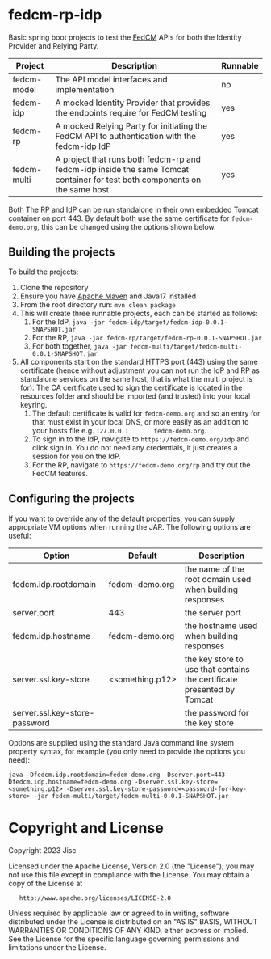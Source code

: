 # fedcm-rp-idp

Basic spring boot projects to test the [FedCM](https://fedidcg.github.io/FedCM/) APIs for both the Identity Provider and Relying Party.

| Project | Description | Runnable |
|---------|-------------|----------|
| fedcm-model | The API model interfaces and implementation | no |
| fedcm-idp | A mocked Identity Provider that provides the endpoints require for FedCM testing | yes |
| fedcm-rp | A mocked Relying Party for initiating the FedCM API to authentication with the fedcm-idp IdP | yes |
| fedcm-multi | A project that runs both fedcm-rp and fedcm-idp inside the same Tomcat container for test both components on the same host | yes |

Both The RP and IdP can be run standalone in their own embedded Tomcat container on port 443. By default both use the same certificate for `fedcm-demo.org`, this can be changed using the options shown below.


## Building the projects

To build the projects:

1. Clone the repository
2. Ensure you have [Apache Maven](https://maven.apache.org/) and Java17 installed
3. From the root directory run: `mvn clean package`
4. This will create three runnable projects, each can be started as follows:
    1. For the IdP, `java -jar fedcm-idp/target/fedcm-idp-0.0.1-SNAPSHOT.jar`
    2. For the RP, `java -jar fedcm-rp/target/fedcm-rp-0.0.1-SNAPSHOT.jar`
    3. For both together, `java -jar fedcm-multi/target/fedcm-multi-0.0.1-SNAPSHOT.jar`
5. All components start on the standard HTTPS port (443) using the same certificate (hence without adjustment you can not run the IdP and RP as standalone services on the same host, that is what the multi project is for). The CA certificate used to sign the certificate is located in the resources folder and should be imported (and trusted) into your local keyring. 
	1. The default certificate is valid for `fedcm-demo.org` and so an entry for that must exist in your local DNS, or more easily as an addition to your hosts file e.g. `127.0.0.1       fedcm-demo.org`.
	2. To sign in to the IdP, navigate to `https://fedcm-demo.org/idp` and click sign in. You do not need any credentials, it just creates a session for you on the IdP.
	2. For the RP, navigate to `https://fedcm-demo.org/rp` and try out the FedCM features. 
	
## Configuring the projects

If you want to override any of the default properties, you can supply appropriate VM options when running the JAR. The following options are useful:

| Option | Default | Description |
|---------|--------|-------------|
|fedcm.idp.rootdomain|fedcm-demo.org | the name of the root domain used when building responses |
|server.port|443 | the server port | 
|fedcm.idp.hostname|fedcm-demo.org | the hostname used when building responses |
|server.ssl.key-store|<something.p12> | the key store to use that contains the certificate presented by Tomcat |
|server.ssl.key-store-password|<password-for-key-store>|  the password for the key store |

Options are supplied using the standard Java command line system property syntax, for example (you only need to provide the options you need):

```
java -Dfedcm.idp.rootdomain=fedcm-demo.org -Dserver.port=443 -Dfedcm.idp.hostname=fedcm-demo.org -Dserver.ssl.key-store=<something.p12> -Dserver.ssl.key-store-password=<password-for-key-store> -jar fedcm-multi/target/fedcm-multi-0.0.1-SNAPSHOT.jar

```


# Copyright and License

   Copyright 2023 Jisc

   Licensed under the Apache License, Version 2.0 (the "License");
   you may not use this file except in compliance with the License.
   You may obtain a copy of the License at

       http://www.apache.org/licenses/LICENSE-2.0

   Unless required by applicable law or agreed to in writing, software
   distributed under the License is distributed on an "AS IS" BASIS,
   WITHOUT WARRANTIES OR CONDITIONS OF ANY KIND, either express or implied.
   See the License for the specific language governing permissions and
   limitations under the License.

